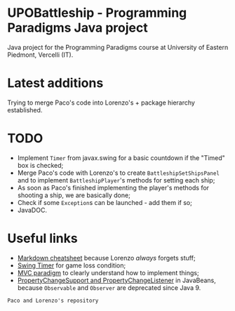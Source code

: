 # UPOBattleship - Programming Paradigms Java project
Java project for the Programming Paradigms course at University of Eastern Piedmont, Vercelli (IT).

# Latest additions
Trying to merge Paco's code into Lorenzo's + package hierarchy established.

# TODO
 - Implement `Timer` from javax.swing for a basic countdown if the "Timed" box is checked;
 - Merge Paco's code with Lorenzo's to create `BattleshipSetShipsPanel` and to implement `BattleshipPlayer`'s methods for setting each ship;
 - As soon as Paco's finished implementing the player's methods for shooting a ship, we are basically done;
 - Check if some `Exception`s can be launched - add them if so;
 - JavaDOC.

# Useful links
 - [Markdown cheatsheet](https://www.markdownguide.org/cheat-sheet/) because Lorenzo  _always_  forgets stuff;
 - [Swing Timer](https://docs.oracle.com/javase/tutorial/uiswing/misc/timer.html) for game loss condition;
 - [MVC paradigm](https://www.oracle.com/technical-resources/articles/javase/application-design-with-mvc.html) to clearly understand how to implement things;
 - [PropertyChangeSupport and PropertyChangeListener](https://docs.oracle.com/javase/tutorial/javabeans/writing/properties.html#bound) in JavaBeans, because `Observable` and `Observer` are deprecated since Java 9.
 
`Paco and Lorenzo's repository`